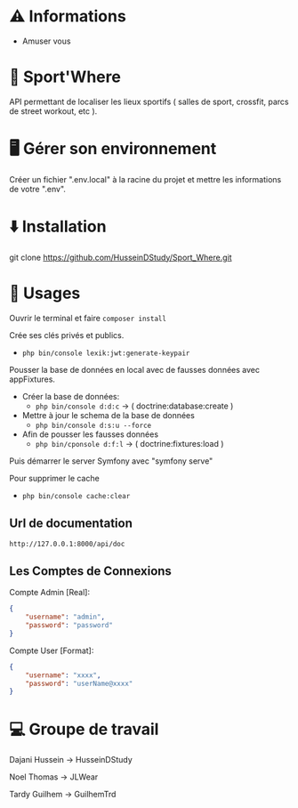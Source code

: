 # ⚠ Informations

- Amuser vous

# 💪 Sport'Where

API permettant de localiser les lieux sportifs ( salles de sport, crossfit, parcs de street workout, etc ).

# 🖥️ Gérer son environnement

Créer un fichier ".env.local" à la racine du projet et mettre les informations de votre ".env".

# ⬇️ Installation

git clone https://github.com/HusseinDStudy/Sport_Where.git

# 📖 Usages

Ouvrir le terminal et faire ```composer install```

Crée ses clés privés et publics.

- ```php bin/console lexik:jwt:generate-keypair```

Pousser la base de données en local avec de fausses données avec appFixtures.

- Créer la base de données:
  - ```php bin/console d:d:c``` -> ( doctrine:database:create )
- Mettre à jour le schema de la base de données
  - ```php bin/console d:s:u --force```
- Afin de pousser les fausses données
  - ```php bin/cponsole d:f:l``` -> ( doctrine:fixtures:load )

Puis démarrer le server Symfony avec "symfony serve"

Pour supprimer le cache
- ```php bin/console cache:clear```

## Url de documentation

```http://127.0.0.1:8000/api/doc```

## Les Comptes de Connexions

Compte Admin [Real]:

```json
{
    "username": "admin",
    "password": "password"
}
```

Compte User [Format]:

```json
{
    "username": "xxxx",
    "password": "userName@xxxx"
}
```

# 💻 Groupe de travail

Dajani Hussein -> HusseinDStudy

Noel Thomas -> JLWear

Tardy Guilhem -> GuilhemTrd
